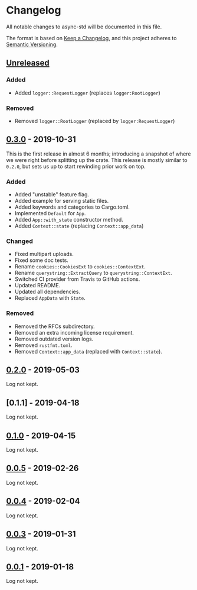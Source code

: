 # Changelog

All notable changes to async-std will be documented in this file.

The format is based on [Keep a Changelog](https://keepachangelog.com/en/1.0.0/),
and this project adheres to [Semantic Versioning](https://book.async.rs/overview/stability-guarantees.html).

## [Unreleased]

### Added

- Added `logger::RequestLogger` (replaces `logger:RootLogger`)

### Removed

- Removed `logger::RootLogger` (replaced by `logger:RequestLogger`)

## [0.3.0] - 2019-10-31

This is the first release in almost 6 months; introducing a snapshot of where we
were right before splitting up the crate. This release is mostly similar to
`0.2.0`, but sets us up to start rewinding prior work on top.

### Added

- Added "unstable" feature flag.
- Added example for serving static files.
- Added keywords and categories to Cargo.toml.
- Implemented `Default` for `App`.
- Added `App::with_state` constructor method.
- Added `Context::state` (replacing `Context::app_data`)

### Changed

- Fixed multipart uploads.
- Fixed some doc tests.
- Rename `cookies::CookiesExt` to `cookies::ContextExt`.
- Rename `querystring::ExtractQuery` to `querystring::ContextExt`.
- Switched CI provider from Travis to GitHub actions.
- Updated README.
- Updated all dependencies.
- Replaced `AppData` with `State`.

### Removed

- Removed the RFCs subdirectory.
- Removed an extra incoming license requirement.
- Removed outdated version logs.
- Removed `rustfmt.toml`.
- Removed `Context::app_data` (replaced with `Context::state`).

## [0.2.0] - 2019-05-03

Log not kept.

## [0.1.1] - 2019-04-18

Log not kept.

## [0.1.0] - 2019-04-15

Log not kept.

## [0.0.5] - 2019-02-26

Log not kept.

## [0.0.4] - 2019-02-04

Log not kept.

## [0.0.3] - 2019-01-31

Log not kept.

## [0.0.1] - 2019-01-18

Log not kept.

[Unreleased]: https://github.com/async-rs/async-std/compare/v0.3.0...HEAD
[0.3.0]: https://github.com/async-rs/async-std/compare/v0.2.0...v0.3.0
[0.2.0]: https://github.com/async-rs/async-std/compare/v0.1.0...v0.2.0
[0.1.0]: https://github.com/async-rs/async-std/compare/v0.0.5...v0.1.0
[0.0.5]: https://github.com/async-rs/async-std/compare/v0.0.4...v0.0.5
[0.0.4]: https://github.com/async-rs/async-std/compare/v0.0.3...v0.0.4
[0.0.3]: https://github.com/async-rs/async-std/compare/v0.0.1...v0.0.3
[0.0.1]: https://github.com/async-rs/async-std/compare/v0.0.1
